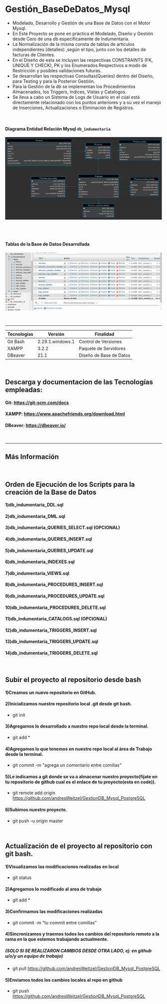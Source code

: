 # Gestión_BaseDeDatos_Mysql

* Modelado, Desarrollo y Gestión de una Base de Datos con el Motor Mysql.
* En Este Proyecto se pone en práctica el Modelado, Diseño y Gestión desde Cero de una db específicamente de Indumentaria.
* La Normalización de la misma consta de tablas de artículos independientes (detalles) ,según el tipo, junto con los detalles de facturas de Clientes.
* En el Diseño de esta se incluyen las respectivas CONSTRAINTS (FK, UNIQUE Y CHECK), PK y los Enumerados Respectivos a modo de Restricción y posibles validaciones futuras.
* Se desarrollan las respectivas Consultas(Queries) dentro del Diseño, para Testing y  para la Posterior Gestión.
* Para la Gestión de la db se implementan los Procedimientos Almacenados, los Triggers, Indices, Vistas y Catalogos.
* Se lleva a cabo un Sistema de Logs de Usuario en el cúal está directamente relacionado con los puntos anteriores y a su vez el manejo de Inserciones, Actualizaciones 
o Eliminación de Registros.


</br>

#### Diagrama Entidad Relación Mysql `db_indumentaria`

![Index app](https://github.com/andresWeitzel/Gestion_BaseDeDatos_Mysql/blob/master/documentation/db_indumentaria_DER.png)

</br>

</br>

#### Tablas de la Base de Datos Desarrollada

![Index app](https://github.com/andresWeitzel/Gestion_BaseDeDatos_Mysql/blob/master/documentation/01_tablas.png)

</br>






<hr>

| **Tecnologías** | **Versión** | **Finalidad** |               
| ------------- | ------------- | ------------- |
| Git Bash | 2.29.1.windows.1  | Control de Versiones |
| XAMPP | 3.2.2  | Paquete de Servidores |
| DBeaver | 21.1  | Diseño de Base de Datos | 

</br>


## Descarga y documentacion de las Tecnologías empleadas:
#### Git:                              https://git-scm.com/docs
#### XAMPP:                            https://www.apachefriends.org/download.html
#### DBeaver:                         https://dbeaver.io/


</br>

<hr>

## Más Información

</br>

## Orden de Ejecución de los Scripts para la creación de la Base de Datos

#### 1)db_indumentaria_DDL.sql

#### 2)db_indumentaria_DML.sql

#### 3)db_indumentaria_QUERIES_SELECT.sql (OPCIONAL)

#### 4)db_indumentaria_QUERIES_INSERT.sql

#### 5)db_indumentaria_QUERIES_UPDATE.sql

#### 6)db_indumentaria_INDEXES.sql

#### 7)db_indumentaria_VIEWS.sql

#### 8)db_indumentaria_PROCEDURES_INSERT.sql

#### 9)db_indumentaria_PROCEDURES_UPDATE.sql

#### 10)db_indumentaria_PROCEDURES_DELETE.sql

#### 11)db_indumentaria_CATALOGS.sql (OPCIONAL)

#### 12)db_indumentaria_TRIGGERS_INSERT.sql

#### 13)db_indumentaria_TRIGGERS_UPDATE.sql

#### 14)db_indumentaria_TRIGGERS_DELETE.sql

</br>

## Subir el proyecto al repositorio desde bash 

#### 1)Creamos un nuevo repositorio en GitHub.

#### 2)Inicializamos nuestro repositorio local .git desde git bash.
* git init

#### 3)Agregamos lo desarrollado a nuestro repo local desde la terminal.
* git add *

#### 4)Agregamos lo que tenemos en nuestro repo local al área de Trabajo desde la terminal.
* git commit -m "agrega un comentario entre comillas"

#### 5)Le indicamos a git donde se va a almacenar nuestro proyecto(fijate en tu repositorio de github cual es el enlace de tu proyecto(esta en code)).
* git remote add origin https://github.com/andresWeitzel/GestionDB_Mysql_PostgreSQL

#### 6)Subimos nuestro proyecto.
* git push -u origin master


</br>


## Actualización de el proyecto al repositorio con git bash.

#### 1)Visualizamos las modificaciones realizadas en local
* git status

#### 2)Agregamos lo modificado al area de trabajo
* git add *

#### 3)Confirmamos las modificaciones realizadas
* git commit -m "tu commit entre comillas"

#### 4)Sincronizamos y traemos todos los cambios del repositorio remoto a la rama en la que estemos trabajando actualmente.
##### (SOLO SI SE REALIZARON CAMBIOS DESDE OTRA LADO, ej: en github u/o/y un equipo de trabajo)
* git pull https://github.com/andresWeitzel/GestionDB_Mysql_PostgreSQL

#### 5)Enviamos todos los cambios locales al repo en github
* git push https://github.com/andresWeitzel/GestionDB_Mysql_PostgreSQL

</br>


